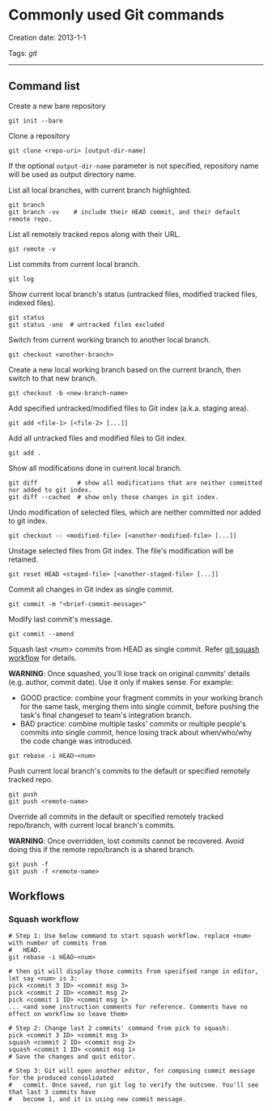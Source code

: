 # Commonly used Git commands

Creation date: 2013-1-1

Tags: *git*

---


## Command list

Create a new bare repository
```
git init --bare
```

Clone a repository
```
git clone <repo-uri> [output-dir-name]
```
If the optional `output-dir-name` parameter is not specified, repository name will be used as output directory name.

List all local branches, with current branch highlighted.
```
git branch
git branch -vv    # include their HEAD commit, and their default remote repo.
```

List all remotely tracked repos along with their URL.
```
git remote -v
```

List commits from current local branch.
```
git log
```

Show current local branch's status (untracked files, modified tracked files, indexed files).
```
git status
git status -uno  # untracked files excluded
```

Switch from current working branch to another local branch.
```
git checkout <another-branch>
```

Create a new local working branch based on the current branch, then switch to that new branch.
```
git checkout -b <new-branch-name>
```

Add specified untracked/modified files to Git index (a.k.a. staging area).
```
git add <file-1> [<file-2> [...]]
```

Add all untracked files and modified files to Git index.
```
git add .
```

Show all modifications done in current local branch.
```
git diff           # show all modifications that are neither committed nor added to git index.
git diff --cached  # show only those changes in git index.
```

Undo modification of selected files, which are neither committed nor added to git index.
```
git checkout -- <modified-file> [<another-modified-file> [...]]
```

Unstage selected files from Git index. The file's modification will be retained.
```
git reset HEAD <staged-file> [<another-staged-file> [...]]
```

Commit all changes in Git index as single commit.
```
git commit -m "<brief-commit-message>"
```

Modify last commit's message.
```
git commit --amend
```

Squash last *\<num\>* commits from HEAD as single commit.
Refer [git squash workflow](#squash-workflow) for details.

**WARNING**: Once squashed, you'll lose track on original commits' details (e.g. author, commit 
date). Use it only if makes sense. For example:
- GOOD practice: combine your fragment commits in your working branch for the same task, merging 
  them into single commit, before pushing the task's final changeset to team's integration branch.
- BAD practice: combine multiple tasks' commits or multiple people's commits into single commit,
  hence losing track about when/who/why the code change was introduced.
```
git rebase -i HEAD~<num>
```

Push current local branch's commits to the default or specified remotely tracked repo.
```
git push
git push <remote-name>
```

Override all commits in the default or specified remotely tracked repo/branch, with current local 
branch's commits.

**WARNING**: Once overridden, lost commits cannot be recovered. Avoid doing this if the remote 
  repo/branch is a shared branch.
```
git push -f
git push -f <remote-name>
```


## Workflows

### Squash workflow
```
# Step 1: Use below command to start squash workflow. replace <num> with number of commits from 
#   HEAD.
git rebase -i HEAD~<num>

# then git will display those commits from specified range in editor, let say <num> is 3:
pick <commit 3 ID> <commit msg 3>
pick <commit 2 ID> <commit msg 2>
pick <commit 1 ID> <commit msg 1>
... <and some instruction comments for reference. Comments have no effect on workflow so leave them>

# Step 2: Change last 2 commits' command from pick to squash:
pick <commit 3 ID> <commit msg 3>
squash <commit 2 ID> <commit msg 2>
squash <commit 1 ID> <commit msg 1>
# Save the changes and quit editor.

# Step 3: Git will open another editor, for composing commit message for the produced consolidated 
#   commit. Once saved, run git log to verify the outcome. You'll see that last 3 commits have 
#   become 1, and it is using new commit message.
```
